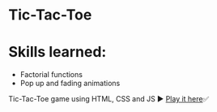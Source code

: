 # Tic-Tac-Toe
<h1>Skills learned:</h1>
<ul>
<li>Factorial functions</li>
<li>Pop up and fading animations</li>
</ul>
 Tic-Tac-Toe game using HTML, CSS and JS ▶️
 <a href="https://itsozod.github.io/Tic-Tac-Toe/">Play it here</a>✅ 
